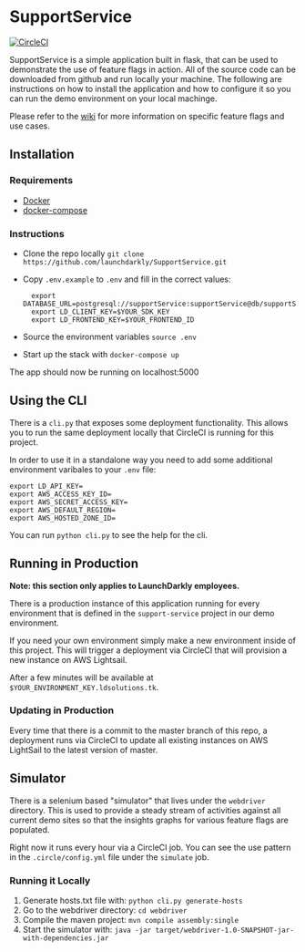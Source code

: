 # SupportService

[![CircleCI](https://circleci.com/gh/launchdarkly/SupportService.svg?style=shield)](https://circleci.com/gh/launchdarkly/SupportService)

SupportService is a simple application built in flask, that can be used to demonstrate the use of feature flags in action. All of the source code can be downloaded from github and run locally your machine. The following are instructions on how to install the application and how to configure it so you can run the demo environment on your local machinge. 

Please refer to the [wiki](https://github.com/launchdarkly/SupportService/wiki) for 
more information on specific feature flags and use cases. 

## Installation 

### Requirements 

* [Docker](https://www.docker.com/)
* [docker-compose](https://docs.docker.com/compose/)

### Instructions 

* Clone the repo locally `git clone https://github.com/launchdarkly/SupportService.git`
* Copy `.env.example` to `.env` and fill in the correct values:

        export DATABASE_URL=postgresql://supportService:supportService@db/supportService
        export LD_CLIENT_KEY=$YOUR_SDK_KEY
        export LD_FRONTEND_KEY=$YOUR_FRONTEND_ID

* Source the environment variables `source .env`
* Start up the stack with `docker-compose up`

The app should now be running on localhost:5000 

## Using the CLI 

There is a `cli.py` that exposes some deployment functionality. This allows you 
to run the same deployment locally that CircleCI is running for this project. 

In order to use it in a standalone way you need to add some additional environment
varibales to your `.env` file: 

    export LD_API_KEY=
    export AWS_ACCESS_KEY_ID=
    export AWS_SECRET_ACCESS_KEY=
    export AWS_DEFAULT_REGION=
    export AWS_HOSTED_ZONE_ID=

You can run `python cli.py` to see the help for the cli. 

## Running in Production 

**Note: this section only applies to LaunchDarkly employees.**

There is a production instance of this application running for every 
environment that is defined in the `support-service` project in our demo 
environment.

If you need your own environment simply make a new environment inside of this 
project. This will trigger a deployment via CircleCI that will provision a 
new instance on AWS Lightsail. 

After a few minutes will be available at `$YOUR_ENVIRONMENT_KEY.ldsolutions.tk`.

### Updating in Production 

Every time that there is a commit to the master branch of this repo, a deployment 
runs via CircleCI to update all existing instances on AWS LightSail to the latest
version of master.

## Simulator 
There is a selenium based "simulator" that lives under the `webdriver` directory.
This is used to provide a steady stream of activities against all current demo 
sites so that the insights graphs for various feature flags are populated. 

Right now it runs every hour via a CircleCI job. You can see the use pattern in 
the `.circle/config.yml` file under the `simulate` job.

### Running it Locally 

1. Generate hosts.txt file with: `python cli.py generate-hosts`
2. Go to the webdriver directory: `cd webdriver`
2. Compile the maven project: `mvn compile assembly:single`
3. Start the simulator with: `java -jar target/webdriver-1.0-SNAPSHOT-jar-with-dependencies.jar`

